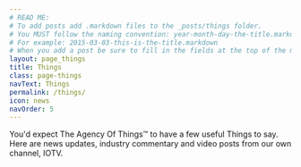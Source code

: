 ```yaml
---
# READ ME:
# To add posts add .markdown files to the _posts/things folder.
# You MUST follow the naming convention: year-month-day-the-title.markdown
# For example: 2015-03-03-this-is-the-title.markdown
# When you add a post be sure to fill in the fields at the top of the markdown file.
layout: page_things
title: Things
class: page-things
navText: Things
permalink: /things/
icon: news
navOrder: 5
---
```

You'd expect The Agency Of Things&trade; to have a few useful Things to say. Here are news updates, industry commentary and video posts from our own channel, IOTV.